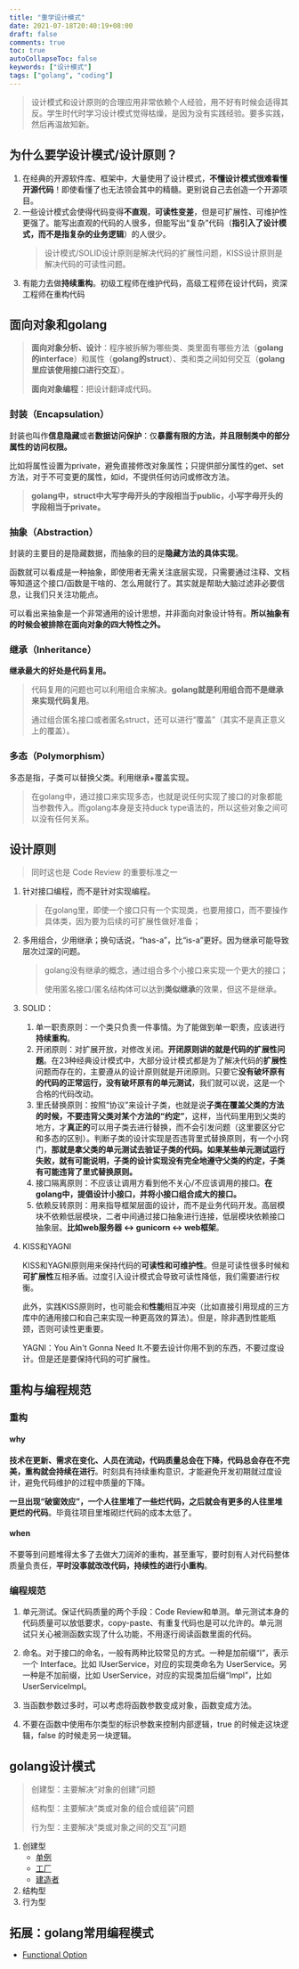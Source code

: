 ```yaml
---
title: "重学设计模式"
date: 2021-07-18T20:40:19+08:00
draft: false
comments: true
toc: true
autoCollapseToc: false
keywords: ["设计模式"]
tags: ["golang", "coding"]
---
```


> 设计模式和设计原则的合理应用非常依赖个人经验，用不好有时候会适得其反。学生时代时学习设计模式觉得枯燥，是因为没有实践经验。要多实践，然后再温故知新。

## 为什么要学设计模式/设计原则？

1. 在经典的开源软件库、框架中，大量使用了设计模式，**不懂设计模式很难看懂开源代码**！即使看懂了也无法领会其中的精髓。更别说自己去创造一个开源项目。
2. 一些设计模式会使得代码变得**不直观**，**可读性变差**，但是可扩展性、可维护性更强了。能写出直观的代码的人很多，但能写出“复杂”代码（**指引入了设计模式，而不是指复杂的业务逻辑**）的人很少。
    > 设计模式/SOLID设计原则是解决代码的扩展性问题，KISS设计原则是解决代码的可读性问题。
3. 有能力去做**持续重构**。初级工程师在维护代码，高级工程师在设计代码，资深工程师在重构代码

## 面向对象和golang

> **面向对象分析、设计**：程序被拆解为哪些类、类里面有哪些方法（**golang的interface**）和属性（**golang的struct**）、类和类之间如何交互（**golang里应该使用接口进行交互**）。
>
> **面向对象编程**：把设计翻译成代码。

### 封装（Encapsulation）

封装也叫作**信息隐藏**或者**数据访问保护**：仅**暴露有限的方法，并且限制类中的部分属性的访问权限。**

比如将属性设置为private，避免直接修改对象属性；只提供部分属性的get、set方法，对于不可变更的属性，如id，不提供任何访问或修改方法。

> **golang中，struct中大写字母开头的字段相当于public，小写字母开头的字段相当于private。**

### 抽象（Abstraction）

封装的主要目的是隐藏数据，而抽象的目的是**隐藏方法的具体实现**。

函数就可以看成是一种抽象，即使用者无需关注底层实现，只需要通过注释、文档等知道这个接口/函数是干啥的、怎么用就行了。其实就是帮助大脑过滤非必要信息，让我们只关注功能点。

可以看出来抽象是一个非常通用的设计思想，并非面向对象设计特有。**所以抽象有的时候会被排除在面向对象的四大特性之外。**

### 继承（Inheritance）

**继承最大的好处是代码复用。**

> 代码复用的问题也可以利用组合来解决。**golang就是利用组合而不是继承来实现代码复用**。
>
> 通过组合匿名接口或者匿名struct，还可以进行“覆盖”（其实不是真正意义上的覆盖）。

### 多态（Polymorphism）

多态是指，子类可以替换父类。利用继承+覆盖实现。

> 在golang中，通过接口来实现多态，也就是说任何实现了接口的对象都能当参数传入。而golang本身是支持duck type语法的，所以这些对象之间可以没有任何关系。

## 设计原则

> 同时这也是 Code Review 的重要标准之一

1. 针对接口编程，而不是针对实现编程。

   > 在golang里，即使一个接口只有一个实现类，也要用接口，而不要操作具体类，因为要为后续的可扩展性做好准备；

2. 多用组合，少用继承；换句话说，“has-a”，比“is-a”更好。因为继承可能导致层次过深的问题。

   > golang没有继承的概念，通过组合多个小接口来实现一个更大的接口；
   >
   >使用匿名接口/匿名结构体可以达到**类似继承**的效果，但这不是继承。

3. SOLID：
   1. 单一职责原则：一个类只负责一件事情。为了能做到单一职责，应该进行**持续重构**。
   2. 开闭原则：对扩展开放，对修改关闭。**开闭原则讲的就是代码的扩展性问题**。在23种经典设计模式中，大部分设计模式都是为了解决代码的**扩展性**问题而存在的，主要遵从的设计原则就是开闭原则。只要它**没有破坏原有的代码的正常运行，没有破坏原有的单元测试**，我们就可以说，这是一个合格的代码改动。
   3. 里氏替换原则：按照“协议”来设计子类，也就是说**子类在覆盖父类的方法的时候，不要违背父类对某个方法的“约定”**，这样，当代码里用到父类的地方，才**真正的**可以用子类去进行替换，而不会引发问题（这里要区分它和多态的区别）。判断子类的设计实现是否违背里式替换原则，有一个小窍门，**那就是拿父类的单元测试去验证子类的代码。如果某些单元测试运行失败，就有可能说明，子类的设计实现没有完全地遵守父类的约定，子类有可能违背了里式替换原则。**
   4. 接口隔离原则：不应该让调用方看到他不关心/不应该调用的接口。**在golang中，提倡设计小接口，并将小接口组合成大的接口。**
   5. 依赖反转原则：用来指导框架层面的设计，而不是业务代码开发。高层模块不依赖低层模块，二者中间通过接口抽象进行连接，低层模块依赖接口抽象层。**比如web服务器 <-> gunicorn <-> web框架**。

4. KISS和YAGNI

   KISS和YAGNI原则用来保持代码的**可读性和可维护性**。但是可读性很多时候和**可扩展性**互相矛盾。过度引入设计模式会导致可读性降低，我们需要进行权衡。

   此外，实践KISS原则时，也可能会和**性能**相互冲突（比如直接引用现成的三方库中的通用接口和自己来实现一种更高效的算法）。但是，除非遇到性能瓶颈，否则可读性更重要。

   YAGNI：You Ain't Gonna Need It.不要去设计你用不到的东西，不要过度设计。但是还是要保持代码的可扩展性。

## 重构与编程规范

### 重构

#### why

**技术在更新、需求在变化、人员在流动，代码质量总会在下降，代码总会存在不完美，重构就会持续在进行**。时刻具有持续重构意识，才能避免开发初期就过度设计，避免代码维护的过程中质量的下降。

**一旦出现“破窗效应”，一个人往里堆了一些烂代码，之后就会有更多的人往里堆更烂的代码**。毕竟往项目里堆砌烂代码的成本太低了。

#### when

不要等到问题堆得太多了去做大刀阔斧的重构，甚至重写，要时刻有人对代码整体质量负责任，**平时没事就改改代码，持续性的进行小重构**。

### 编程规范

1. 单元测试。保证代码质量的两个手段：Code Review和单测。单元测试本身的代码质量可以放低要求，copy-paste、有重复代码也是可以允许的。单元测试只关心被测函数实现了什么功能，不用逐行阅读函数里面的代码。

2. 命名。对于接口的命名，一般有两种比较常见的方式。一种是加前缀“I”，表示一个 Interface。比如 IUserService，对应的实现类命名为 UserService。另一种是不加前缀，比如 UserService，对应的实现类加后缀“Impl”，比如 UserServiceImpl。

3. 当函数参数过多时，可以考虑将函数参数变成对象，函数变成方法。

4. 不要在函数中使用布尔类型的标识参数来控制内部逻辑，true 的时候走这块逻辑，false 的时候走另一块逻辑。

## golang设计模式

> 创建型：主要解决“对象的创建”问题
>
> 结构型：主要解决“类或对象的组合或组装”问题
>
> 行为型：主要解决“类或对象之间的交互”问题

1. 创建型
   * [单例](https://github.com/cvvz/go-design-pattern/tree/master/golang/singleton)
   * [工厂](https://github.com/cvvz/go-design-pattern/tree/master/golang/factory)
   * [建造者](https://github.com/cvvz/go-design-pattern/tree/master/golang/builder)
2. 结构型
3. 行为型

## 拓展：golang常用编程模式

* [Functional Option](https://github.com/cvvz/go-design-pattern/tree/master/golang/decorator)
